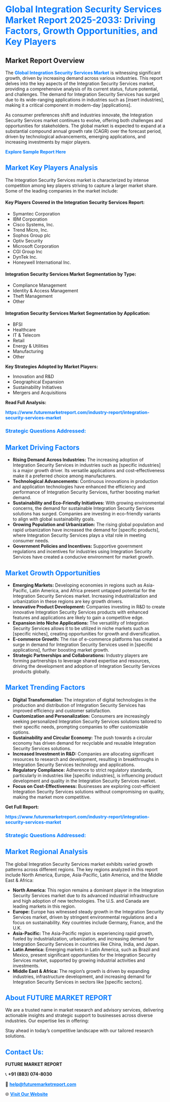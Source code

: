 <h1 style="color: #007BFF;">Global Integration Security Services Market Report 2025-2033: Driving Factors, Growth Opportunities, and Key Players</h1>

<section id="overview">
<h2>Market Report Overview</h2>
<p>The <a href="https://www.futuremarketreport.com/industry-report/integration-security-services-market" style="color: #007BFF; text-decoration: none;"><strong>Global Integration Security Services Market</strong></a> is witnessing significant growth, driven by increasing demand across various industries. This report delves into the key aspects of the Integration Security Services market, providing a comprehensive analysis of its current status, future potential, and challenges. The demand for Integration Security Services has surged due to its wide-ranging applications in industries such as [insert industries], making it a critical component in modern-day [applications].</p>
<p>As consumer preferences shift and industries innovate, the Integration Security Services market continues to evolve, offering both challenges and opportunities for stakeholders. The global market is expected to expand at a substantial compound annual growth rate (CAGR) over the forecast period, driven by technological advancements, emerging applications, and increasing investments by major players.</p>
</section>

<section id="overview">
<p><a href="https://www.futuremarketreport.com/request-sample/reportId=46599" style="color: #007BFF; text-decoration: none;"><strong>Explore Sample Report Here</strong></a></p>
</section>

<section id="key-players">
<h2 style="color: #007BFF;">Market Key Players Analysis</h2>
<p>The Integration Security Services market is characterized by intense competition among key players striving to capture a larger market share. Some of the leading companies in the market include:</p>
<h4>Key Players Covered in the Integration Security Services Report:</h4>
<ul><li>Symantec Corporation</li><li>IBM Corporation</li><li>Cisco Systems, Inc.</li><li>Trend Micro, Inc.</li><li>Sophos Group plc</li><li>Optiv Security</li><li>Microsoft Corporation</li><li>CGI Group Inc</li><li>DynTek Inc.</li><li>Honeywell International Inc.</li></ul>
<h4>Integration Security Services Market Segmentation by Type:</h4>
<ul><li>Compliance Management</li><li>Identity &amp; Access Management</li><li>Theft Management</li><li>Other</li></ul>

<h4>Integration Security Services Market Segmentation by Application:</h4>
<ul><li>BFSI</li><li>Healthcare</li><li>IT &amp; Telecom</li><li>Retail</li><li>Energy &amp; Utilities</li><li>Manufacturing</li><li>Other</li></ul>
<p><strong>Key Strategies Adopted by Market Players:</strong></p>
<ul>
<li>Innovation and R&D</li>
<li>Geographical Expansion</li>
<li>Sustainability Initiatives</li>
<li>Mergers and Acquisitions</li>
</ul>
</section>

<section>
<p><strong>Read Full Analysis: </strong></p><a href="https://www.futuremarketreport.com/industry-report/integration-security-services-market" style="color: #007BFF; text-decoration: none;"><strong>https://www.futuremarketreport.com/industry-report/integration-security-services-market</strong></a>
<h3 style="color: #007BFF;">Strategic Questions Addressed:</h3>
</section>

<section id="driving-factors">
<h2 style="color: #007BFF;">Market Driving Factors</h2>
<ul>
<li><strong>Rising Demand Across Industries:</strong> The increasing adoption of Integration Security Services in industries such as [specific industries] is a major growth driver. Its versatile applications and cost-effectiveness make it a preferred choice among manufacturers.</li>
<li><strong>Technological Advancements:</strong> Continuous innovations in production and application technologies have enhanced the efficiency and performance of Integration Security Services, further boosting market demand.</li>
<li><strong>Sustainability and Eco-Friendly Initiatives:</strong> With growing environmental concerns, the demand for sustainable Integration Security Services solutions has surged. Companies are investing in eco-friendly variants to align with global sustainability goals.</li>
<li><strong>Growing Population and Urbanization:</strong> The rising global population and rapid urbanization have increased the demand for [specific products], where Integration Security Services plays a vital role in meeting consumer needs.</li>
<li><strong>Government Policies and Incentives:</strong> Supportive government regulations and incentives for industries using Integration Security Services have created a conducive environment for market growth.</li>
</ul>
</section>

<section id="growth-opportunities">
<h2 style="color: #007BFF;">Market Growth Opportunities</h2>
<ul>
<li><strong>Emerging Markets:</strong> Developing economies in regions such as Asia-Pacific, Latin America, and Africa present untapped potential for the Integration Security Services market. Increasing industrialization and urbanization in these regions are key growth drivers.</li>
<li><strong>Innovative Product Development:</strong> Companies investing in R&D to create innovative Integration Security Services products with enhanced features and applications are likely to gain a competitive edge.</li>
<li><strong>Expansion into Niche Applications:</strong> The versatility of Integration Security Services allows it to be utilized in niche markets such as [specific niches], creating opportunities for growth and diversification.</li>
<li><strong>E-commerce Growth:</strong> The rise of e-commerce platforms has created a surge in demand for Integration Security Services used in [specific applications], further boosting market growth.</li>
<li><strong>Strategic Partnerships and Collaborations:</strong> Industry players are forming partnerships to leverage shared expertise and resources, driving the development and adoption of Integration Security Services products globally.</li>
</ul>
</section>

<section id="trending-factors">
<h2 style="color: #007BFF;">Market Trending Factors</h2>
<ul>
<li><strong>Digital Transformation:</strong> The integration of digital technologies in the production and distribution of Integration Security Services has improved efficiency and customer satisfaction.</li>
<li><strong>Customization and Personalization:</strong> Consumers are increasingly seeking personalized Integration Security Services solutions tailored to their specific needs, prompting companies to offer customizable options.</li>
<li><strong>Sustainability and Circular Economy:</strong> The push towards a circular economy has driven demand for recyclable and reusable Integration Security Services solutions.</li>
<li><strong>Increased Investment in R&D:</strong> Companies are allocating significant resources to research and development, resulting in breakthroughs in Integration Security Services technology and applications.</li>
<li><strong>Regulatory Compliance:</strong> Adherence to strict regulatory standards, particularly in industries like [specific industries], is influencing product development and quality in the Integration Security Services market.</li>
<li><strong>Focus on Cost-Effectiveness:</strong> Businesses are exploring cost-efficient Integration Security Services solutions without compromising on quality, making the market more competitive.</li>
</ul>
</section>

<section>
<p><strong>Get Full Report: </strong></p><a href="https://www.futuremarketreport.com/industry-report/integration-security-services-market" style="color: #007BFF; text-decoration: none;"><strong>https://www.futuremarketreport.com/industry-report/integration-security-services-market</strong></a>
<h3 style="color: #007BFF;">Strategic Questions Addressed:</h3>
</section>


<section id="regional-analysis">
<h2 style="color: #007BFF;">Market Regional Analysis</h2>
<p>The global Integration Security Services market exhibits varied growth patterns across different regions. The key regions analyzed in this report include North America, Europe, Asia-Pacific, Latin America, and the Middle East & Africa:</p>
<ul>
<li><strong>North America:</strong> This region remains a dominant player in the Integration Security Services market due to its advanced industrial infrastructure and high adoption of new technologies. The U.S. and Canada are leading markets in this region.</li>
<li><strong>Europe:</strong> Europe has witnessed steady growth in the Integration Security Services market, driven by stringent environmental regulations and a focus on sustainability. Key countries include Germany, France, and the U.K.</li>
<li><strong>Asia-Pacific:</strong> The Asia-Pacific region is experiencing rapid growth, fueled by industrialization, urbanization, and increasing demand for Integration Security Services in countries like China, India, and Japan.</li>
<li><strong>Latin America:</strong> Emerging markets in Latin America, such as Brazil and Mexico, present significant opportunities for the Integration Security Services market, supported by growing industrial activities and investments.</li>
<li><strong>Middle East & Africa:</strong> The region’s growth is driven by expanding industries, infrastructure development, and increasing demand for Integration Security Services in sectors like [specific sectors].</li>
</ul>
</section>

<footer>
<h2 style="color: #007BFF;">About FUTURE MARKET REPORT</h2>
<p>We are a trusted name in market research and advisory services, delivering actionable insights and strategic support to businesses across diverse industries. Our expertise lies in offering:</p>

<p>Stay ahead in today’s competitive landscape with our tailored research solutions.</p>

<h2 style="color: #007BFF;">Contact Us:</h2>
<p><strong>FUTURE MARKET REPORT</strong></p>
<p>📞 <strong>+91 (883) 074-8030</strong></p>
<p>📧 <strong><a href="mailto:help@futuremarketreport.com" style="color: #007BFF;">help@futuremarketreport.com</a></strong></p>
<p>🌐 <strong><a href="https://www.futuremarketreport.com/" style="color: #007BFF;">Visit Our Website</a></strong></p>
</footer>
